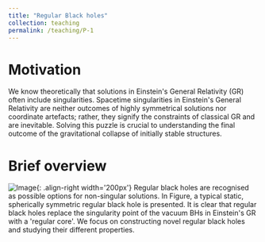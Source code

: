 ```yaml
---
title: "Regular Black holes"
collection: teaching
permalink: /teaching/P-1
---
```



Motivation
======
We know theoretically that solutions in Einstein's General Relativity (GR) often include singularities. Spacetime singularities in Einstein's General Relativity are neither outcomes of highly symmetrical solutions nor coordinate artefacts; rather, they signify the constraints of classical GR and are inevitable. Solving this puzzle is crucial to understanding the final outcome of the gravitational collapse of initially stable structures. 

Brief overview
======
![Image](/images/RBH.jpeg){: .align-right width='200px'}
Regular black holes are recognised as possible options for non-singular solutions. In Figure, a typical static, spherically symmetric regular black hole is presented. It is clear that regular black holes replace the singularity point of the vacuum BHs in Einstein's GR with a 'regular core'. We focus on constructing novel regular black holes and studying their different properties.




